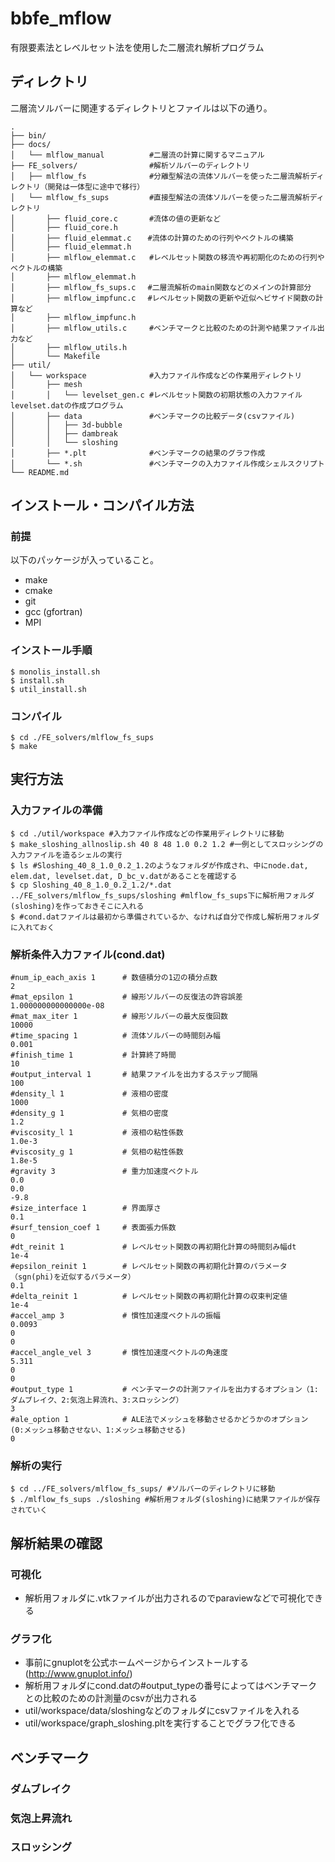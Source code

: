 # bbfe_mflow

有限要素法とレベルセット法を使用した二層流れ解析プログラム

## ディレクトリ
二層流ソルバーに関連するディレクトリとファイルは以下の通り。
```plaintext
.
├── bin/
├── docs/
│   └── mlflow_manual          #二層流の計算に関するマニュアル
├── FE_solvers/                #解析ソルバーのディレクトリ
│   ├── mlflow_fs              #分離型解法の流体ソルバーを使った二層流解析ディレクトリ（開発は一体型に途中で移行）
│   └── mlflow_fs_sups         #直接型解法の流体ソルバーを使った二層流解析ディレクトリ
│   	├── fluid_core.c       #流体の値の更新など
│   	├── fluid_core.h
│   	├── fluid_elemmat.c　  #流体の計算のための行列やベクトルの構築
│   	├── fluid_elemmat.h
│   	├── mlflow_elemmat.c   #レベルセット関数の移流や再初期化のための行列やベクトルの構築
│   	├── mlflow_elemmat.h
│   	├── mlflow_fs_sups.c　 #二層流解析のmain関数などのメインの計算部分
│   	├── mlflow_impfunc.c　 #レベルセット関数の更新や近似ヘビサイド関数の計算など
│   	├── mlflow_impfunc.h
│   	├── mlflow_utils.c     #ベンチマークと比較のための計測や結果ファイル出力など
│   	├── mlflow_utils.h
│   	└── Makefile
├── util/
│   └── workspace              #入力ファイル作成などの作業用ディレクトリ
│   	├── mesh
│   	│   └── levelset_gen.c #レベルセット関数の初期状態の入力ファイルlevelset.datの作成プログラム
│   	├── data               #ベンチマークの比較データ(csvファイル)
│   	│   ├── 3d-bubble
│   	│   ├── dambreak
│   	│   └── sloshing
│   	├── *.plt              #ベンチマークの結果のグラフ作成
│   	└── *.sh               #ベンチマークの入力ファイル作成シェルスクリプト
└── README.md
```

## インストール・コンパイル方法
### 前提
以下のパッケージが入っていること。

- make
- cmake
- git
- gcc (gfortran)
- MPI

### インストール手順
```shell
$ monolis_install.sh
$ install.sh
$ util_install.sh
```

### コンパイル
```shell
$ cd ./FE_solvers/mlflow_fs_sups
$ make
```

## 実行方法
### 入力ファイルの準備
```shell
$ cd ./util/workspace #入力ファイル作成などの作業用ディレクトリに移動
$ make_sloshing_allnoslip.sh 40 8 48 1.0 0.2 1.2 #一例としてスロッシングの入力ファイルを造るシェルの実行
$ ls #Sloshing_40_8_1.0_0.2_1.2のようなフォルダが作成され、中にnode.dat, elem.dat, levelset.dat, D_bc_v.datがあることを確認する
$ cp Sloshing_40_8_1.0_0.2_1.2/*.dat ../FE_solvers/mlflow_fs_sups/sloshing #mlflow_fs_sups下に解析用フォルダ(sloshing)を作っておきそこに入れる
$ #cond.datファイルは最初から準備されているか、なければ自分で作成し解析用フォルダに入れておく
```

### 解析条件入力ファイル(cond.dat)

```plaintext
#num_ip_each_axis 1      # 数値積分の1辺の積分点数
2                        
#mat_epsilon 1           # 線形ソルバーの反復法の許容誤差
1.000000000000000e-08    
#mat_max_iter 1          # 線形ソルバーの最大反復回数
10000                    
#time_spacing 1          # 流体ソルバーの時間刻み幅
0.001                    
#finish_time 1           # 計算終了時間
10                       
#output_interval 1       # 結果ファイルを出力するステップ間隔
100
#density_l 1             # 液相の密度
1000
#density_g 1             # 気相の密度
1.2
#viscosity_l 1           # 液相の粘性係数
1.0e-3
#viscosity_g 1           # 気相の粘性係数
1.8e-5
#gravity 3               # 重力加速度ベクトル
0.0
0.0
-9.8
#size_interface 1        # 界面厚さ
0.1
#surf_tension_coef 1     # 表面張力係数
0
#dt_reinit 1             # レベルセット関数の再初期化計算の時間刻み幅dt
1e-4
#epsilon_reinit 1        # レベルセット関数の再初期化計算のパラメータ（sgn(phi)を近似するパラメータ）
0.1
#delta_reinit 1          # レベルセット関数の再初期化計算の収束判定値
1e-4
#accel_amp 3             # 慣性加速度ベクトルの振幅
0.0093
0
0
#accel_angle_vel 3       # 慣性加速度ベクトルの角速度
5.311
0
0
#output_type 1           # ベンチマークの計測ファイルを出力するオプション（1:ダムブレイク、2:気泡上昇流れ、3:スロッシング）
3
#ale_option 1            # ALE法でメッシュを移動させるかどうかのオプション (0:メッシュ移動させない、1:メッシュ移動させる)
0
```

### 解析の実行
```shell
$ cd ../FE_solvers/mlflow_fs_sups/ #ソルバーのディレクトリに移動
$ ./mlflow_fs_sups ./sloshing #解析用フォルダ(sloshing)に結果ファイルが保存されていく
```

## 解析結果の確認
### 可視化

- 解析用フォルダに.vtkファイルが出力されるのでparaviewなどで可視化できる

### グラフ化

- 事前にgnuplotを公式ホームページからインストールする(http://www.gnuplot.info/)
- 解析用フォルダにcond.datの#output_typeの番号によってはベンチマークとの比較のための計測量のcsvが出力される
- util/workspace/data/sloshingなどのフォルダにcsvファイルを入れる
- util/workspace/graph_sloshing.pltを実行することでグラフ化できる

## ベンチマーク
### ダムブレイク

### 気泡上昇流れ

### スロッシング